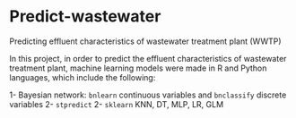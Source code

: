 # Predict-wastewater
Predicting effluent characteristics of wastewater treatment plant (WWTP)

In this project, in order to predict the effluent characteristics of wastewater treatment plant, machine learning models were made in R and Python languages, which include the following:

1- Bayesian network: `bnlearn` continuous variables and `bnclassify` discrete variables
2- `stpredict`
2- `sklearn` KNN, DT, MLP, LR, GLM
